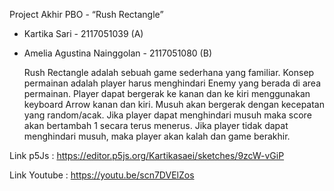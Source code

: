 Project Akhir PBO -  “Rush Rectangle”
- Kartika Sari - 2117051039 (A)
- Amelia Agustina Nainggolan - 2117051080 (B)

  Rush Rectangle adalah sebuah game sederhana yang familiar. Konsep permainan adalah player harus menghindari Enemy yang berada di area permainan. Player dapat bergerak ke kanan dan ke kiri menggunakan keyboard Arrow kanan dan kiri. Musuh akan bergerak dengan kecepatan yang random/acak. Jika player dapat menghindari musuh maka score akan bertambah 1 secara terus menerus. Jika player tidak dapat menghindari musuh, maka player akan kalah dan game berakhir.
  

Link p5Js : https://editor.p5js.org/Kartikasaei/sketches/9zcW-vGiP

Link Youtube : https://youtu.be/scn7DVElZos
